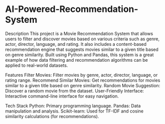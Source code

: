 # AI-Powered-Recommendation-System

Description
This project is a Movie Recommendation System that allows users to filter and discover movies based on various criteria such as genre, actor, director, language, and rating. It also includes a content-based recommendation engine that suggests movies similar to a given title based on genre similarity. Built using Python and Pandas, this system is a great example of how data filtering and recommendation algorithms can be applied to real-world datasets.

Features
Filter Movies: Filter movies by genre, actor, director, language, or rating range.
Recommend Similar Movies: Get recommendations for movies similar to a given title based on genre similarity.
Random Movie Suggestion: Discover a random movie from the dataset.
User-Friendly Interface: Interactive command-line interface for easy navigation.

Tech Stack
Python: Primary programming language.
Pandas: Data manipulation and analysis.
Scikit-learn: Used for TF-IDF and cosine similarity calculations (for recommendations).
